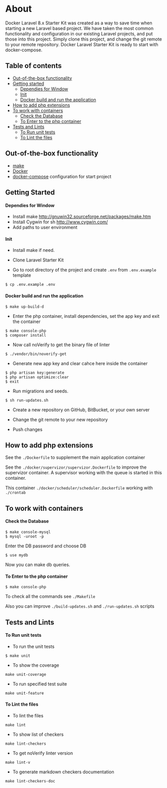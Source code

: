 
# About 
Docker Laravel 8.x Starter Kit was created as a way to save time when starting a new Laravel based project. We have taken the most common functionality and configuration in our existing Laravel projects, and put those into this project. Simply clone this project, and change the git remote to your remote repository. Docker Laravel Starter Kit is ready to start with docker-compose.


## Table of contents
- [Out-of-the-box functionality](https://github.com/roonyx-tech/docker-laravel-starter#out-of-the-box-functionality)
- [Getting started](https://github.com/roonyx-tech/docker-laravel-starter#getting-started)
  - [Dependies for Window](https://github.com/roonyx-tech/docker-laravel-starter#dependies-for-window)
  - [Init](https://github.com/roonyx-tech/docker-laravel-starter#init)
  - [Docker build and run the application](https://github.com/roonyx-tech/docker-laravel-starter#docker-build-and-run-the-application)
- [How to add php extensions](https://github.com/roonyx-tech/docker-laravel-starter#how-to-add-php-extensions)
- [To work with containers](https://github.com/roonyx-tech/docker-laravel-starter#to-work-with-containers)
  - [Check the Database](https://github.com/roonyx-tech/docker-laravel-starter#check-the-database)
  - [To Enter to the php container](https://github.com/roonyx-tech/docker-laravel-starter#to-enter-to-the-php-container)
- [Tests and Lints](https://github.com/roonyx-tech/docker-laravel-starter#tests-and-lints)
  - [To Run unit tests](https://github.com/roonyx-tech/docker-laravel-starter#to-run-unit-tests)
  - [To Lint the files](https://github.com/roonyx-tech/docker-laravel-starter#to-lint-the-files)

## Out-of-the-box functionality
- [make](https://www.gnu.org/software/make/)
- [Docker](https://docs.docker.com/engine/install/ubuntu/)
- [docker-compose](https://docs.docker.com/compose/) configuration for start project
  
## Getting Started

#### Dependies for Window
* Install make
http://gnuwin32.sourceforge.net/packages/make.htm
* Install Cygwin for sh
http://www.cygwin.com/
* Add paths to user environment

#### Init
- Install make if need.
- Clone Laravel Starter Kit

- Go to root directory of the project and create ```.env``` from ```.env.example``` template
```
$ cp .env.example .env
```
#### Docker build and run the application
```
$ make up-build-d
```
- Enter the php container, install dependencies, set the app key and exit the container
```
$ make console-php
$ composer install
```
- Now call noVerify to get the binary file of linter
```
$ ./vendor/bin/noverify-get
```
- Generate new app key and clear cahce here inside the container
```
$ php artisan key:generate
$ php artisan optimize:clear
$ exit
```
- Run migrations and seeds.
```
$ sh run-updates.sh
```
- Create a new repository on GitHub, BitBucket, or your own server

- Change the git remote to your new repository

- Push changes

## How to add php extensions
See the 
```./Dockerfile```
to supplement the main application container 

See the 
```./docker/supervizor/supervizor.Dockerfile```
to improve the supervizor container. A supervisor working with the queue is started in this container.

This container 
```./docker/scheduler/scheduler.Dockerfile```
working with ```./crontab```

## To work with containers
#### Check the Database
```
$ make console-mysql
$ mysql -uroot -p 
```
Enter the DB password and choose DB

```
$ use mydb
```
Now you can make db queries.

#### To Enter to the php container
```$ make console-php```

To check all the commands see ```./Makefile```

Also you can improve ```./build-updates.sh``` and ```./run-updates.sh``` scripts

## Tests and Lints
#### To Run unit tests
- To run the unit tests 

```$ make unit```
- To show the coverage 

```make unit-coverage```
- To run specified test suite

```make unit-feature```
#### To Lint the files
- To lint the files

```make lint```
- To show list of checkers

```make lint-checkers```
- To get noVerify linter version

```make lint-v```
- To generate markdown checkers documentation

```make lint-checkers-doc```